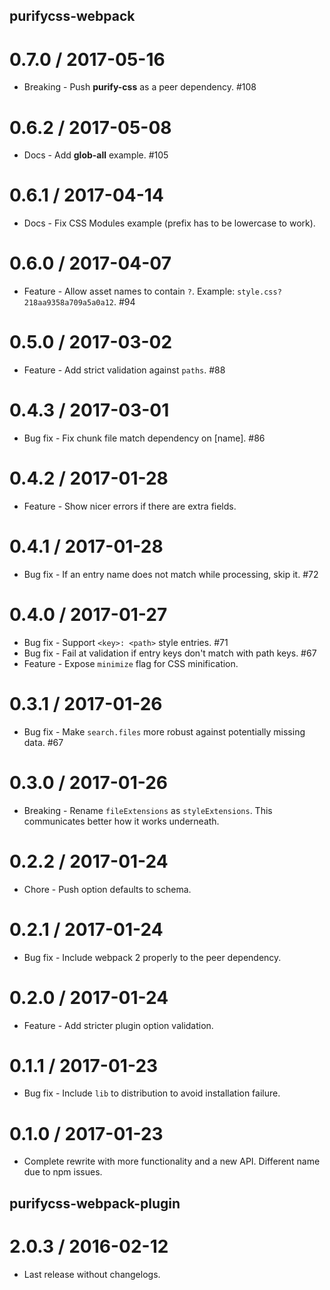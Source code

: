 ## purifycss-webpack

0.7.0 / 2017-05-16
==================

  * Breaking - Push **purify-css** as a peer dependency. #108

0.6.2 / 2017-05-08
==================

  * Docs - Add **glob-all** example. #105

0.6.1 / 2017-04-14
==================

  * Docs - Fix CSS Modules example (prefix has to be lowercase to work).

0.6.0 / 2017-04-07
==================

  * Feature - Allow asset names to contain `?`. Example: `style.css?218aa9358a709a5a0a12`. #94

0.5.0 / 2017-03-02
==================

  * Feature - Add strict validation against `paths`. #88

0.4.3 / 2017-03-01
==================

  * Bug fix - Fix chunk file match dependency on [name]. #86

0.4.2 / 2017-01-28
==================

  * Feature - Show nicer errors if there are extra fields.

0.4.1 / 2017-01-28
==================

  * Bug fix - If an entry name does not match while processing, skip it. #72

0.4.0 / 2017-01-27
==================

  * Bug fix - Support `<key>: <path>` style entries. #71
  * Bug fix - Fail at validation if entry keys don't match with path keys. #67
  * Feature - Expose `minimize` flag for CSS minification.

0.3.1 / 2017-01-26
==================

  * Bug fix - Make `search.files` more robust against potentially missing data. #67

0.3.0 / 2017-01-26
==================

  * Breaking - Rename `fileExtensions` as `styleExtensions`. This communicates better how it works underneath.

0.2.2 / 2017-01-24
==================

  * Chore - Push option defaults to schema.

0.2.1 / 2017-01-24
==================

  * Bug fix - Include webpack 2 properly to the peer dependency.

0.2.0 / 2017-01-24
==================

  * Feature - Add stricter plugin option validation.

0.1.1 / 2017-01-23
==================

  * Bug fix - Include `lib` to distribution to avoid installation failure.

0.1.0 / 2017-01-23
==================

  * Complete rewrite with more functionality and a new API. Different name due to npm issues.

## purifycss-webpack-plugin

2.0.3 / 2016-02-12
==================

  * Last release without changelogs.
